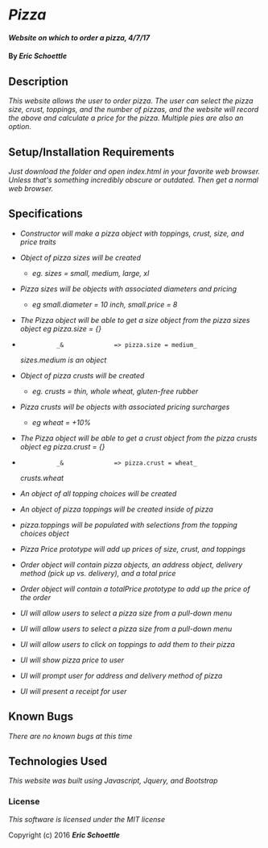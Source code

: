 
# _Pizza_

#### _Website on which to order a pizza, 4/7/17_

#### By _**Eric Schoettle**_

## Description

_This website allows the user to order pizza. The user can select the pizza size, crust, toppings, and the number of pizzas, and the website will record the above and calculate a price for the pizza. Multiple pies are also an option._

## Setup/Installation Requirements

_Just download the folder and open index.html in your favorite web browser. Unless that's something incredibly obscure or outdated. Then get a normal web browser._

## Specifications

* _Constructor will make a pizza object with toppings, crust, size, and price traits_

* _Object of pizza sizes will be created_
  * _eg. sizes = small, medium, large, xl_
* _Pizza sizes will be objects with associated diameters and pricing_
  * _eg small.diameter = 10 inch, small.price = 8_
* _The Pizza object will be able to get a size object from the pizza sizes object_
    _eg pizza.size = {}_
*               _&              => pizza.size = medium_
    _sizes.medium is an object_

* _Object of pizza crusts will be created_
  * _eg. crusts = thin, whole wheat, gluten-free rubber_
* _Pizza crusts will be objects with associated pricing surcharges_
  * _eg wheat = +10%_
* _The Pizza object will be able to get a crust object from the pizza crusts object_
    _eg pizza.crust = {}_
*               _&              => pizza.crust = wheat_
    _crusts.wheat_

* _An object of all topping choices will be created_
* _An object of pizza toppings will be created inside of pizza_
* _pizza.toppings will be populated with selections from the topping choices object_

* _Pizza Price prototype will add up prices of size, crust, and toppings_
* _Order object will contain pizza objects, an address object, delivery method (pick up vs. delivery), and a total price_
* _Order object will contain a totalPrice prototype to add up the price of the order_
* _UI will allow users to select a pizza size from a pull-down menu_
* _UI will allow users to select a pizza size from a pull-down menu_
* _UI will allow users to click on toppings to add them to their pizza_
* _UI will show pizza price to user_
* _UI will prompt user for address and delivery method of pizza_
* _UI will present a receipt for user_

## Known Bugs

_There are no known bugs at this time_

## Technologies Used

_This website was built using Javascript, Jquery, and Bootstrap_

### License

*This software is licensed under the MIT license*

Copyright (c) 2016 **_Eric Schoettle_**
